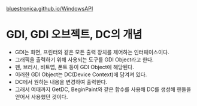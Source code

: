 [bluestronica.github.io/WindowsAPI](https://bluestronica.github.io/WindowsAPI)

# GDI, GDI 오브젝트, DC의 개념
- GDI는 화면, 프린터와 같은 모든 출력 장치를 제어하는 인터페이스이다.
- 그래픽을 출력하기 위해 사용되는 도구를 GDI Object라고 한다.
- 펜, 브러시, 비트맵, 폰트 등이 GDI Object에 해당된다.
- 이러한 GDI Object는 DC(Device Context)에 담겨져 있다.
- DC에서 원하는 내용을 변경하여 출력한다.
- 그래서 여태까지 GetDC, BeginPaint와 같은 함수를 사용해 DC를 생성해 핸들을 얻어서 사용했던 것이다.
